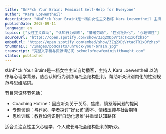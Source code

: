 ```yaml
---
title: "UnF*ck Your Brain: Feminist Self-Help for Everyone"
author: "Kara Loewentheil"
description: "《UnF*ck Your Brain》是一档由女性主义教练 Kara Loewentheil 主持的播客，致力于帮助听众识别并打破由性别社会化带来的自我怀疑、焦虑与倦怠。节目结合认知行为技巧与女性主义批判，探讨情绪劳动、完美主义、关系中的权力结构等议题，帮助女性主义者在父权制社会中重建思维与自我认同。Spotify 评分为 4.3（2777 条评论），已发布超过 420 集。"
publishDate: 2025-09-11
language: en
topics: ["女性主义自助", "认知行为训练", "情绪劳动", "性别社会化", "心理韧性"]
sourceUrl: "https://open.spotify.com/show/3Zq2XDpVrtadTR1xOfzhzo"
embedUrl: "https://open.spotify.com/embed/show/3Zq2XDpVrtadTR1xOfzhzo"
thumbnail: "/images/podcasts/unfuck-your-brain.jpg"
transcript: "完整文字稿与资源请访问 schoolofnewfeministthought.com"
status: published
---
```


《UnF*ck Your Brain》是一档女性主义自助播客，主持人 Kara Loewentheil 以法律与心理学背景，结合认知行为训练与社会结构批判，帮助听众识别内化的性别规范与思维陷阱。

节目常设环节包括：
- Coaching Hotline：回应听众关于关系、焦虑、愤怒等问题的提问
- 专题访谈：与作家、学者探讨“好女孩”脚本、情绪压抑与社会期待
- 思维训练：教授如何识别“自动化思维”并重塑认知路径

适合关注女性主义心理学、个人成长与社会结构批判的听众。

